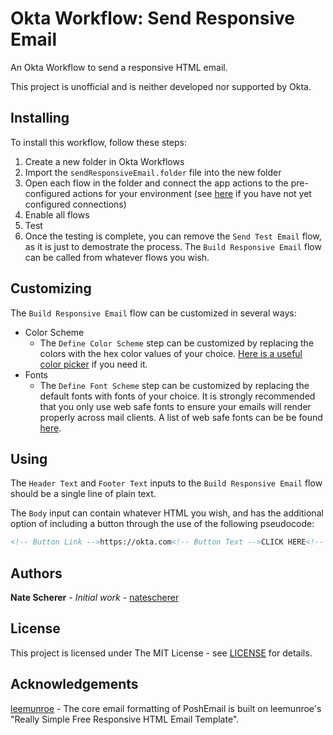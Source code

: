 # Okta Workflow: Send Responsive Email

An Okta Workflow to send a responsive HTML email.

This project is unofficial and is neither developed nor supported by Okta.

## Installing

To install this workflow, follow these steps:

1. Create a new folder in Okta Workflows
2. Import the `sendResponsiveEmail.folder` file into the new folder
3. Open each flow in the folder and connect the app actions to the pre-configured actions for your environment (see [here](https://help.okta.com/en/prod/Content/Topics/Workflows/workflow-connect-your-applications.htm) if you have not yet configured connections)
4. Enable all flows
5. Test
6. Once the testing is complete, you can remove the `Send Test Email` flow, as it is just to demostrate the process. The `Build Responsive Email` flow can be called from whatever flows you wish.

## Customizing

The `Build Responsive Email` flow can be customized in several ways:

- Color Scheme
  - The `Define Color Scheme` step can be customized by replacing the colors with the hex color values of your choice. [Here is a useful color picker](https://www.w3schools.com/colors/colors_picker.asp) if you need it.
- Fonts
  - The `Define Font Scheme` step can be customized by replacing the default fonts with fonts of your choice. It is strongly recommended that you only use web safe fonts to ensure your emails will render properly across mail clients. A list of web safe fonts can be be found [here](https://www.smartrmail.com/blog/email-safe-fonts-web-safe-fonts-for-email-explained/).

## Using

The `Header Text` and `Footer Text` inputs to the `Build Responsive Email` flow should be a single line of plain text.

The `Body` input can contain whatever HTML you wish, and has the additional option of including a button through the use of the following pseudocode:

```HTML
<!-- Button Link -->https://okta.com<!-- Button Text -->CLICK HERE<!-- Button End -->
```

## Authors

**Nate Scherer** - *Initial work* - [natescherer](https://github.com/natescherer)

## License

This project is licensed under The MIT License - see [LICENSE](LICENSE) for details.

## Acknowledgements

[leemunroe](https://github.com/leemunroe/responsive-html-email-template) - The core email formatting of PoshEmail is built on leemunroe's "Really Simple Free Responsive HTML Email Template".
